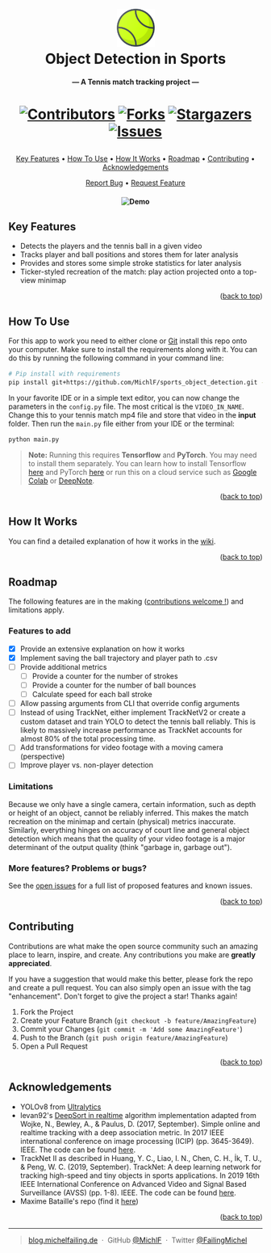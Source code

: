 <a name="readme-top"></a>

<h1 align="center">
  <br>
  <img src="https://github.com/MichlF/sports_object_detection/raw/main/images/tennis.png" title="Image taken from Flaticon: Those Icons" alt="From Flaticon Those Icons" width="75">
  <br>
  Object Detection in Sports
  <br>
</h1>

<h4 align="center">— A Tennis match tracking project —</h4>

<h1 align="center">

  [![Contributors][contributors-shield]][contributors-url]
  [![Forks][forks-shield]][forks-url]
  [![Stargazers][stars-shield]][stars-url]
  [![Issues][issues-shield]][issues-url]

</h1>

<p align="center">
  <a href="#key-features">Key Features</a> •
  <a href="#how-to-use">How To Use</a> •
  <a href="#how-it-works">How It Works</a> •
  <a href="#roadmap">Roadmap</a> •
  <a href="#contributing">Contributing</a> •
  <a href="#acknowledgements">Acknowledgements</a>
</p>

<p align="center">
    <a href="https://github.com/MichlF/sports_object_detection/issues">Report Bug</a> •
    <a href="https://github.com/MichlF/sports_object_detection/issues">Request Feature</a>
</p>

<h4 align="center">
<img src="https://raw.githubusercontent.com/MichlF/sports_object_detection/raw/main/images/demo.gif" title="Demo" alt="Demo" width="400"></a>
</h4>

## Key Features

* Detects the players and the tennis ball in a given video
* Tracks player and ball positions and stores them for later analysis
* Provides and stores some simple stroke statistics for later analysis
* Ticker-styled recreation of the match: play action projected onto a top-view minimap

<p align="right">(<a href="#readme-top">back to top</a>)</p>

## How To Use

For this app to work you need to either clone or [Git](https://git-scm.com) install this repo onto your computer. Make sure to install the requirements along with it. You can do this by running the following command in your command line:

```bash
# Pip install with requirements
pip install git+https://github.com/MichlF/sports_object_detection.git -r requirements.txt
```

In your favorite IDE or in a simple text editor, you can now change the parameters in the `config.py` file. The most critical is the `VIDEO_IN_NAME`. Change this to your tennis match mp4 file and store that video in the **input** folder. Then run the `main.py` file either from your IDE or the terminal:

```bash
python main.py
```

> **Note:**
> Running this requires **Tensorflow** and **PyTorch**. You may need to install them separately. You can learn how to install Tensorflow [here](https://www.tensorflow.org/install) and PyTorch [here](https://pytorch.org/get-started/locally/) or run this on a cloud service such as [Google Colab](https://colab.research.google.com/) or [DeepNote](https://deepnote.com/).

<p align="right">(<a href="#readme-top">back to top</a>)</p>

## How It Works

You can find a detailed explanation of how it works in the [wiki](https://github.com/MichlF/sports_object_detection/wiki).

<p align="right">(<a href="#readme-top">back to top</a>)</p>

## Roadmap  

The following features are in the making ([contributions welcome !](#contributing)) and limitations apply.
### Features to add  

- [X] Provide an extensive explanation on how it works
- [X] Implement saving the ball trajectory and player path to .csv
- [ ] Provide additional metrics
  - [ ] Provide a counter for the number of strokes
  - [ ] Provide a counter for the number of ball bounces
  - [ ] Calculate speed for each ball stroke
- [ ] Allow passing arguments from CLI that override config arguments
- [ ] Instead of using TrackNet, either implement TrackNetV2 or create a custom dataset and train YOLO to detect the tennis ball reliably. This is likely to massively increase performance as TrackNet accounts for almost 80% of the total processing time.
- [ ] Add transformations for video footage with a moving camera (perspective)
- [ ] Improve player vs. non-player detection 

### Limitations  

Because we only have a single camera, certain information, such as depth or height of an object, cannot be reliably inferred. This makes the match recreation on the minimap and certain (physical) metrics inaccurate. Similarly, everything hinges on accuracy of court line and general object detection which means that the quality of your video footage is a major determinant of the output quality (think "garbage in, garbage out").

### More features? Problems or bugs?  
See the [open issues](https://github.com/MichlF/sports_object_detection/issues) for a full list of proposed features and known issues.

<p align="right">(<a href="#readme-top">back to top</a>)</p>

## Contributing  

Contributions are what make the open source community such an amazing place to learn, inspire, and create. Any contributions you make are **greatly appreciated**.

If you have a suggestion that would make this better, please fork the repo and create a pull request. You can also simply open an issue with the tag "enhancement".
Don't forget to give the project a star! Thanks again!

1. Fork the Project
2. Create your Feature Branch (`git checkout -b feature/AmazingFeature`)
3. Commit your Changes (`git commit -m 'Add some AmazingFeature'`)
4. Push to the Branch (`git push origin feature/AmazingFeature`)
5. Open a Pull Request

<p align="right">(<a href="#readme-top">back to top</a>)</p>

## Acknowledgements  
- YOLOv8 from [Ultralytics](https://github.com/ultralytics/ultralytics)
- levan92's [DeepSort in realtime](https://github.com/levan92/deep_sort_realtime) algorithm implementation adapted from Wojke, N., Bewley, A., & Paulus, D. (2017, September). Simple online and realtime tracking with a deep association metric. In 2017 IEEE international conference on image processing (ICIP) (pp. 3645-3649). IEEE. The code can be found [here](https://github.com/levan92/deep_sort_realtime).
- TrackNet II as described in Huang, Y. C., Liao, I. N., Chen, C. H., İk, T. U., & Peng, W. C. (2019, September). TrackNet: A deep learning network for tracking high-speed and tiny objects in sports applications. In 2019 16th IEEE International Conference on Advanced Video and Signal Based Surveillance (AVSS) (pp. 1-8). IEEE. The code can be found [here](https://nol.cs.nctu.edu.tw:234/open-source/TrackNet).
- Maxime Bataille's repo (find it [here](https://github.com/MaximeBataille/tennis_tracking))


<p align="right">(<a href="#readme-top">back to top</a>)</p>

---

> [blog.michelfailing.de](https://blog.michelfailing.de) &nbsp;&middot;&nbsp;
> GitHub [@MichlF](https://github.com/MichlF) &nbsp;&middot;&nbsp;
> Twitter [@FailingMichel](https://twitter.com/FailingMichel)


<!-- MARKDOWN LINKS & IMAGES -->
<!-- https://www.markdownguide.org/basic-syntax/#reference-style-links -->
[contributors-shield]: https://img.shields.io/github/contributors/MichlF/sports_object_detection.svg?style=flat
[contributors-url]: https://github.com/MichlF/sports_object_detection/graphs/contributors
[forks-shield]: https://img.shields.io/github/forks/MichlF/sports_object_detection.svg?style=flat
[forks-url]: https://github.com/MichlF/sports_object_detection/network/members
[stars-shield]: https://img.shields.io/github/stars/MichlF/sports_object_detection.svg?style=flat
[stars-url]: https://github.com/MichlF/sports_object_detection/stargazers
[issues-shield]: https://img.shields.io/github/issues/MichlF/sports_object_detection.svg?style=flat
[issues-url]: https://github.com/MichlF/sports_object_detection/issues
[license-shield]: https://img.shields.io/github/license/MichlF/sports_object_detection.svg?style=flat
[license-url]: https://github.com/MichlF/sports_object_detection/blob/master/LICENSE.txt